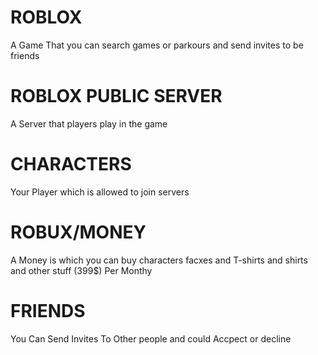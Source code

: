 # ROBLOX
A Game That you can search games or parkours and send invites to be friends
# ROBLOX PUBLIC SERVER
A Server that players play in the game
# CHARACTERS
Your Player which is allowed to join servers 
# ROBUX/MONEY
A Money is which you can buy characters facxes and T-shirts and shirts and other stuff (399$) Per Monthy 
# FRIENDS
You Can Send Invites To Other people and could Accpect or decline
